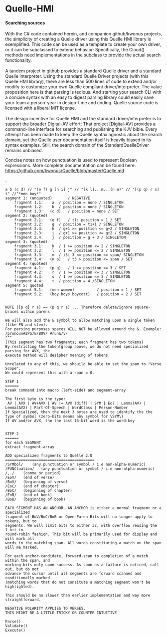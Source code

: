 # Quelle-HMI

#### Searching sources

With the C# code contained herein, and companion github/kwonus projects, the
simplicity of creating a Quelle driver using this Quelle HMI library is exemplified.
This code can be used as a template to create your own driver, or it can be subclassed
to extend behavior: Specifically, the Cloud() methods need implementations in the
subclass to provide the actual search functionality.
<br/></br>
A tandem project in github provides a standard Quelle driver and a standard Quelle interpreter.
Using the standard Quelle Driver projects (with this Quelle HMI library), there are less than 500 
lines of code to extend and/or modify to customize your own Quelle compliant driver/interpreter.
The value proposition here is that parsing is tedious. And starting your search CLI with a concise syntax
with an easy to digest parsing library could easily save your team a person-year in design-time and coding.
Quelle source code is licensed with a liberal MIT license.
<br/></br>
The design incentive for Quelle HMI and the standard driver/interpreter is to support the broader Digital-AV
effort: That project [Digital-AV] provides a command-line interface for searching and publishing the KJV bible.
Every attempt has been made to keep the Quelle syntax agnostic about the search domain, yet the Quelle
user documentation itself is heavily biased in its syntax examples. Still, the search domain of the
StandardQuelleDriver remains unbiased.

Concise notes on how punctuation is used to represent Boolean expressions.  More complete documentation can be found 
here:</br> https://github.com/kwonus/Quelle/blob/master/Quelle.md

.

```
a b (c d) // "(e f) g [h i] j" // "[k l]...m...(n o)" // "[(p q) r s] t" //"*men boy*"
segment 1: (unquoted)		/ NEGATIVE
	fragment 1.1:	 a 	/ position = none / SINGLETON
	fragment 1.2:	 b 	/ position = none / SINGLETON
	fragment 1.3:	(c d) 	/ position = none / SET
segment 2: (quoted)
	fragment 2.1:	(e f) 	/ t1: position = 1 / SET
	fragment 2.2:	 g 	/ position = t1+1 / SINGLETON
	fragment 2.3:	 h 	/ g+1 >= position <= g+2 / SINGLETON
	fragment 2.3:	 i 	/ g+1 >= position <= g+2 / SINGLETON
	fragment 2.4:	 j 	/ position = g + 3 / SINGLETON
segment 3: (quoted)
	fragment 3.1:	 k 	/ 1 >= position <= 2 / SINGLETON
	fragment 3.2:	 l 	/ 1 >= position <= 2 / SINGLETON
	fragment 3.3:	 m 	/ t3: 3 <= position <= span/ SINGLETON
	fragment 3.4:	(n o) 	/ t3 > position <= span / SET
segment 4: (quoted)
	fragment 4.1:	(p q)	/ 1 >= position <= 3 / SET
	fragment 4.2:	 r 	/ 1 >= position <= 3 / SINGLETON
	fragment 4.3:	 s 	/ 1 >= position <= 3 / SINGLETON
	fragment 4.4:	 t 	/ position = 4 /SINGLETON
segment 5: quoted
	fragment 5.1:	(men women) 		 / position = 1 / SET
	fragment 5.2:	(boy boys boycott) 	 / position = 2 / SET


NOTE ([p q] r s) == (p q r s) ... Therefore delete/ignore square-braces within parens

We will also add the & symbol to allow matching upon a single token (like PN and stem).
For parsing purposes spaces WILL NOT be allowed around the &. Example:
/pronoun#2PS/&/BOV/ #run&/v/
^^^
(This segment has two fragments; each fragment has two tokens)
By restricting the tokenfgroup above, we do not need specialized parsing for AVX, the
execute method will desipher meaning of tokens.

Unrelated to any of this, we shouild be able to set the span to "Verse Scope".
We could represent this with a span = 0.

STEP 1
======
break command into macro (left-side) and segment-array

The first byte is the type:
 AV | AVX | AV+AVX | AV != AVX (diff) | SYM | Eo? | Lemma(AV) | Lemma(AVX) | Part-Of-Speech | WordClass | Person-Number
If Specialized, then the next 3 bytes are used to identify the the type of symbol (zero-bits means any symbol for \SYM\)
If AV and/or AVX, the the last 16-bit word is the word-key


STEP 2
======
for each SEGMENT
extract fragment-array

ADD specialized fragments to Quelle 2.0
========================================
/SYMbol/	(any punctuation or symbol / i.e non-alpha-numeric)
/PUNCtuation/	(any punctuation or symbol / i.e non-alpha-numeric)
/,./	(comma or period)
/EoV/	(end of verse)
/BoV/	(beginning of verse)
/EoC/	(end of chapter)
/BoC/	(beginning of chapter)
/EoB/	(end of book)
/BoB/	(beginning of book)

EACH SEGMENT HAS AN ANCHOR. AN ANCHOR is either a normal fragment or a specialized
fragment of BoV/BoC/BoB or Open-Paren Bits will no longer apply to tokens, but to
segments. We will limit bits to either 32, with overflow reusing the 1-bit in
round-robin fashion. This bit will be primarily used for display and will mark all
words in the matching span. All words constituting a match on the span will me marked.

For each anchor-candidate, forward-scan to completion of a match within the span, and
marking bits only upon success. As soon as a failure is noticed, call-out, but do not
advance the cursor until all segments are forward scanned and conditionally marked
(matching words that do not consitute a matching segment won't be highlighted).

This should be no slower than earlier implementation and way more straightforward.

NEGATIVE POLARITY APPLIES TO VERSES.
THIS MIGHT BE A LITTLE TRICKY OR COUNTER INTUITIVE

Parse()
Validate()
Execute()

```